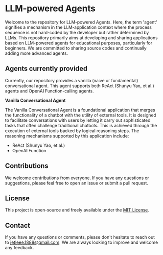 # LLM-powered Agents  
  
Welcome to the repository for LLM-powered Agents. Here, the term 'agent' signifies a mechanism in the LLM-application context where the process sequence is not hard-coded by the developer but rather determined by LLMs. This repository primarily aims at developing and sharing applications based on LLM-powered agents for educational purposes, particularly for beginners. We are committed to sharing source codes and continually adding more advanced agents.  
  
## Agents currently provided 
  
Currently, our repository provides a vanilla (naive or fundamental) conversational agent. This agent supports both ReAct (Shunyu Yao, et al.) agents and OpenAI Function-calling agents.

**Vanilla Conversational Agent**  

The Vanilla Conversational Agent is a foundational application that merges the functionality of a chatbot with the utility of external tools. It is designed to facilitate conversations with users by letting it carry out sophisticated tasks that often challenge traditional chatbots. This is achieved through the execution of external tools backed by logical reasoning steps. The reasoning mechanisms supported by this application include:
  
* ReAct (Shunyu Yao, et al.)  
* OpenAI Function   

  
## Contributions  
  
We welcome contributions from everyone. If you have any questions or suggestions, please feel free to open an issue or submit a pull request.  
  
## License  
  
This project is open-source and freely available under the [MIT License](LICENSE).  
  
## Contact  
  
If you have any questions or comments, please don't hesitate to reach out to jetleee.1888@gmail.com. We are always looking to improve and welcome any feedback.   
  
